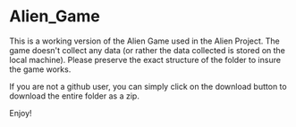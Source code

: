 # Alien_Game
This is a working version of the Alien Game used in the Alien Project. The game doesn't collect any data (or rather the data collected is stored on the local machine). Please preserve the exact structure of the folder to insure the game works.

If you are not a github user, you can simply click on the download button to download the entire folder as a zip. 

Enjoy!
